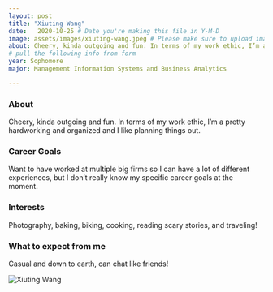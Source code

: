 ```yaml
---
layout: post
title: "Xiuting Wang"
date:   2020-10-25 # Date you're making this file in Y-M-D
image: assets/images/xiuting-wang.jpeg # Please make sure to upload image in /assets/images/fname-lastname.ext format 
about: Cheery, kinda outgoing and fun. In terms of my work ethic, I’m a pretty hardworking and organized and I like planning things out.  # "Briefly describe yourself"
# pull the following info from form
year: Sophomore
major: Management Information Systems and Business Analytics

---
```


### About

Cheery, kinda outgoing and fun. In terms of my work ethic, I’m a pretty hardworking and organized and I like planning things out. 

### Career Goals

Want to have worked at multiple big firms so I can have a lot of different experiences, but I don’t really know my specific career goals at the moment. 

### Interests

Photography, baking, biking, cooking, reading scary stories, and traveling!

### What to expect from me

Casual and down to earth, can chat like friends!

<div class="text-center my-5">
    <img src="{{ "assets/images/xiuting-wang.jpeg" | absolute_url }}" alt="Xiuting Wang" class="rounded post-img" />
</div>